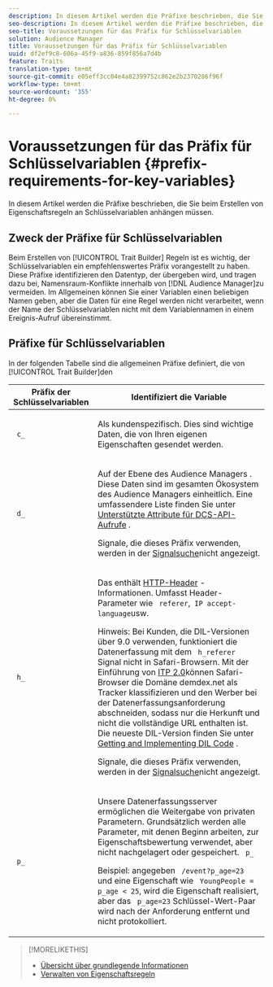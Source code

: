 ```yaml
---
description: In diesem Artikel werden die Präfixe beschrieben, die Sie beim Erstellen von Eigenschaftsregeln an Schlüsselvariablen anhängen müssen.
seo-description: In diesem Artikel werden die Präfixe beschrieben, die Sie beim Erstellen von Eigenschaftsregeln an Schlüsselvariablen anhängen müssen.
seo-title: Voraussetzungen für das Präfix für Schlüsselvariablen
solution: Audience Manager
title: Voraussetzungen für das Präfix für Schlüsselvariablen
uuid: df2ef9c8-606a-45f9-a836-859f856a7d4b
feature: Traits
translation-type: tm+mt
source-git-commit: e05eff3cc04e4a82399752c862e2b2370286f96f
workflow-type: tm+mt
source-wordcount: '355'
ht-degree: 0%

---
```



# Voraussetzungen für das Präfix für Schlüsselvariablen {#prefix-requirements-for-key-variables}

In diesem Artikel werden die Präfixe beschrieben, die Sie beim Erstellen von Eigenschaftsregeln an Schlüsselvariablen anhängen müssen.

<!-- r_tb_variable_prefixes.xml -->

## Zweck der Präfixe für Schlüsselvariablen

Beim Erstellen von [!UICONTROL Trait Builder] Regeln ist es wichtig, der Schlüsselvariablen ein empfehlenswertes Präfix vorangestellt zu haben. Diese Präfixe identifizieren den Datentyp, der übergeben wird, und tragen dazu bei, Namensraum-Konflikte innerhalb von [!DNL Audience Manager]zu vermeiden. Im Allgemeinen können Sie einer Variablen einen beliebigen Namen geben, aber die Daten für eine Regel werden nicht verarbeitet, wenn der Name der Schlüsselvariablen nicht mit dem Variablennamen in einem Ereignis-Aufruf übereinstimmt.

## Präfixe für Schlüsselvariablen

In der folgenden Tabelle sind die allgemeinen Präfixe definiert, die von [!UICONTROL Trait Builder]den

<table id="table_CFEFA1DBDF904736B6EA2640B7AD26E5"> 
 <thead> 
  <tr> 
   <th colname="col1" class="entry"> Präfix der Schlüsselvariablen </th> 
   <th colname="col2" class="entry"> Identifiziert die Variable </th> 
  </tr>
 </thead>
 <tbody> 
  <tr> 
   <td colname="col1"><code> c_</code> </td> 
   <td colname="col2"> <p>Als kundenspezifisch. Dies sind wichtige Daten, die von Ihren eigenen Eigenschaften gesendet werden. </p> </td> 
  </tr> 
  <tr> 
   <td colname="col1"><code> d_</code> </td> 
   <td colname="col2"> <p>Auf der Ebene des <span class="keyword"> Audience Managers</span> . Diese Daten sind im gesamten Ökosystem des <span class="keyword"> Audience Managers</span> einheitlich. Eine umfassendere Liste finden Sie unter <a href="../../api/dcs-intro/dcs-api-reference/dcs-keys.md"> Unterstützte Attribute für DCS-API-Aufrufe</a> . <p>Signale, die dieses Präfix verwenden, werden in der <a href="../data-explorer/data-explorer-signals-search/data-explorer-signals-search.md">Signalsuche</a>nicht angezeigt.</p></p> </td> 
  </tr>
  <tr> 
   <td colname="col1"><code> h_</code> </td> 
   <td colname="col2"> <p>Das enthält <a href="https://en.wikipedia.org/wiki/List_of_HTTP_header_fields" scope="external" format="html"> HTTP-Header</a> -Informationen. Umfasst Header-Parameter wie <code> referer</code>,<code> IP</code><code> accept-language</code>usw. </p> <p> <p>Hinweis: Bei Kunden, die DIL-Versionen über 9.0 verwenden, funktioniert die Datenerfassung mit dem <code> h_referer</code> Signal nicht in Safari-Browsern. Mit der Einführung von <a href="https://webkit.org/blog/8311/intelligent-tracking-prevention-2-0/" format="https" scope="external"> ITP 2.0</a>können Safari-Browser die Domäne demdex.net als Tracker klassifizieren und den Werber bei der Datenerfassungsanforderung abschneiden, sodass nur die Herkunft und nicht die vollständige URL enthalten ist. Die neueste DIL-Version finden Sie unter <a href="../../dil/dil-overview.md#get-implement-dil-code">Getting and Implementing DIL Code</a> .<p>Signale, die dieses Präfix verwenden, werden in der <a href="../data-explorer/data-explorer-signals-search/data-explorer-signals-search.md">Signalsuche</a>nicht angezeigt.</p></p> </p> </td> 
  </tr> 
  <tr> 
   <td colname="col1"><code> p_</code> </td> 
   <td colname="col2"> <p>Unsere <span class="wintitle"> Datenerfassungsserver</span> ermöglichen die Weitergabe von privaten Parametern. Grundsätzlich werden alle Parameter, mit denen Beginn arbeiten, zur Eigenschaftsbewertung verwendet, aber nicht nachgelagert oder gespeichert. <code> p_</code> </p> <p>Beispiel: angegeben <code> /event?p_age=23</code> und eine Eigenschaft wie <code> YoungPeople = p_age &lt; 25</code>, wird die Eigenschaft realisiert, aber das <code> p_age=23</code> Schlüssel-Wert-Paar wird nach der Anforderung entfernt und nicht protokolliert. </p> </td> 
  </tr> 
 </tbody> 
</table>

>[!MORELIKETHIS]
>
>* [Übersicht über grundlegende Informationen](../../features/traits/create-onboarded-rule-based-traits.md)
>* [Verwalten von Eigenschaftsregeln](../../features/traits/manage-trait-rules.md#managing-trait-rules)

